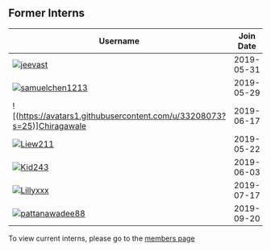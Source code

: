 ## Former Interns

|**Username**|**Join Date**|**Until**|
|------------|-------------|----|
|[![](https://avatars1.githubusercontent.com/u/33208073?s=25)](http://github.com/jeevast)[jeevast](profiles/jeevast.md)|2019-05-31|2019-09-31|
|[![](http://github.com/samuelchen1213.png?size=25)](http://github.com/samuelchen1213)[samuelchen1213](profiles/samuelchen1213.md)|2019-05-29|2019-08-29|
|![(https://avatars1.githubusercontent.com/u/33208073?s=25)][Chiragawale](profiles/chiragawale.md)|2019-06-17|2019-10-02|
|[![](http://github.com/Liew211.png?size=25)](http://github.com/Liew211)[Liew211](profiles/Liew211.md)|2019-05-22|2019-10-03|
|[![](https://avatars1.githubusercontent.com/u/33208073?s=25)](http://github.com/Kid243)[Kid243](profiles/Kid243.md)|2019-06-03|2019-10-30|
|[![](http://github.com/Lillyxxx.png?size=25)](http://github.com/Lillyxxx)[Lillyxxx](profiles/lillyxxx.md)|2019-07-17|2019-10-30|
|[![](http://github.com/pattanawadee88.png?size=25)](http://github.com/pattanawadee88)[pattanawadee88](profiles/pattanawadee88.md)|2019-09-20|2019-12-12|

To view current interns, please go to the [members page](team.md)
